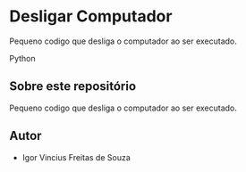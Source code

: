# Desligar Computador
Pequeno codigo que desliga o computador ao ser executado.


Python
## Sobre este repositório

Pequeno codigo que desliga o computador ao ser executado.
## Autor

* Igor Vincius Freitas de Souza
